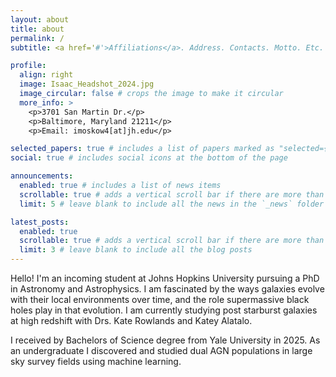 ```yaml
---
layout: about
title: about
permalink: /
subtitle: <a href='#'>Affiliations</a>. Address. Contacts. Motto. Etc.

profile:
  align: right
  image: Isaac_Headshot_2024.jpg
  image_circular: false # crops the image to make it circular
  more_info: >
    <p>3701 San Martin Dr.</p>
    <p>Baltimore, Maryland 21211</p>
    <p>Email: imoskow4[at]jh.edu</p>

selected_papers: true # includes a list of papers marked as "selected={true}"
social: true # includes social icons at the bottom of the page

announcements:
  enabled: true # includes a list of news items
  scrollable: true # adds a vertical scroll bar if there are more than 3 news items
  limit: 5 # leave blank to include all the news in the `_news` folder

latest_posts:
  enabled: true
  scrollable: true # adds a vertical scroll bar if there are more than 3 new posts items
  limit: 3 # leave blank to include all the blog posts
---
```


Hello! I'm an incoming student at Johns Hopkins University pursuing a PhD in Astronomy and Astrophysics. I am fascinated by the ways galaxies evolve with their local environments over time, and the role supermassive black holes play in that evolution. I am currently studying post starburst galaxies at high redshift with Drs. Kate Rowlands and Katey Alatalo. 

I received by Bachelors of Science degree from Yale University in 2025. As an undergraduate I discovered and studied dual AGN populations in large sky survey fields using machine learning.
